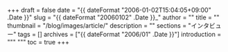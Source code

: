 +++
draft = false
date = "{{ dateFormat "2006-01-02T15:04:05+09:00" .Date }}"
slug = "{{ dateFormat "20060102" .Date }}_"
author = ""
title = ""
thumbnail = "/blog/images/article/"
description = ""
sections = "インタビュー"
tags = []
archives = ["{{ dateFormat "2006/01" .Date }}"]
introduction = """ """
toc = true
+++
